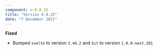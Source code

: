 ```yaml
---
component: v-0.0.25
title: "Version 0.0.25"
date: "7 December 2021"
---
```


**Fixed**

- Bumped `svelte` to version `3.44.2` and `kit` to version `1.0.0-next.201`
